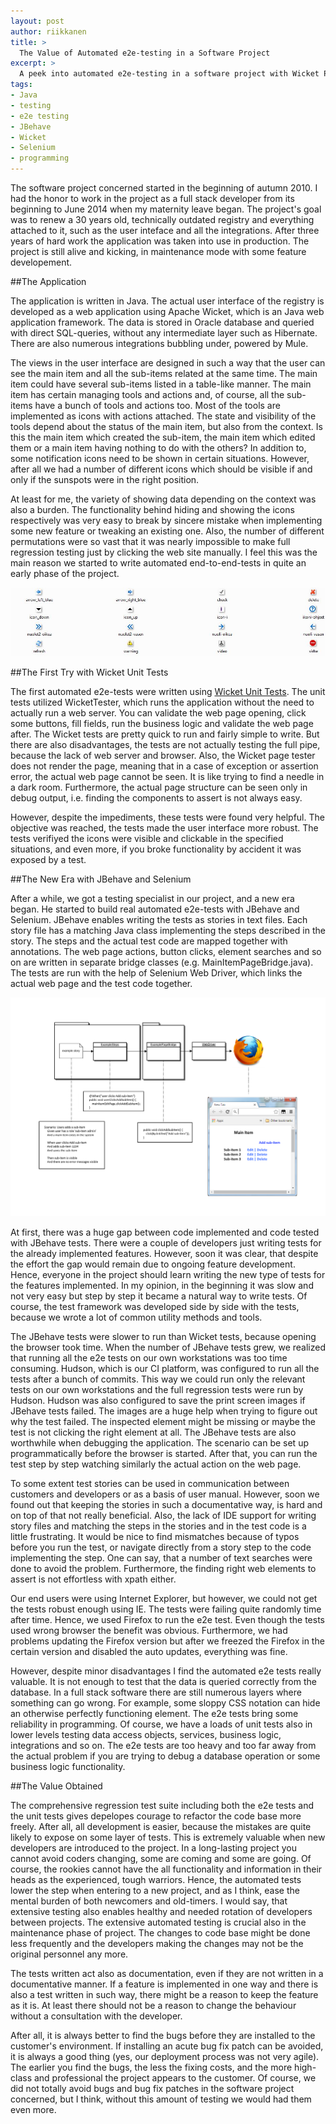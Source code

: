 ```yaml
---
layout: post
author: riikkanen
title: >
  The Value of Automated e2e-testing in a Software Project
excerpt: >
  A peek into automated e2e-testing in a software project with Wicket Page Tester and JBehave/Selenium.
tags:
- Java
- testing
- e2e testing
- JBehave
- Wicket
- Selenium
- programming
---
```


The software project concerned started in the beginning of autumn 2010. I had the honor to work in the project as a full stack developer from its beginning to June 2014 when my maternity leave began. The project's goal was to renew a 30 years old, technically outdated registry and everything attached to it, such as the user inteface and all the integrations. After three years of hard work the application was taken into use in production. The project is still alive and kicking, in maintenance mode with some feature developement.

##The Application

The application is written in Java. The actual user interface of the registry is developed as a web application using Apache Wicket, which is an Java web application framework. The data is stored in Oracle database and queried with direct SQL-queries, without any intermediate layer such as Hibernate. There are also numerous integrations bubbling under, powered by Mule. 

The views in the user interface are designed in such a way that the user can see the main item and all the sub-items related at the same time. The main item could have several sub-items listed in a table-like manner. The main item has certain managing tools and actions and, of course, all the sub-items have a bunch of tools and actions too. Most of the tools are implemented as icons with actions attached. The state and visibility of the tools depend about the status of the main item, but also from the context. Is this the main item which created the sub-item, the main item which edited them or a main item having nothing to do with the others? In addition to, some notification icons need to be shown in certain situations. However, after all we had a number of different icons which should be visible if and only if the sunspots were in the right position. 

At least for me, the variety of showing data depending on the context was also a burden. The functionality behind hiding and showing the icons respectively was very easy to break by sincere mistake when implementing some new feature or tweaking an existing one. Also, the number of different permutations were so vast that it was nearly impossible to make full regression testing just by clicking the web site manually. I feel this was the main reason we started to write automated end-to-end-tests in quite an early phase of the project.

![A bunch of icons](/img/value-of-e2e-testing/ikonit.JPG)

##The First Try with Wicket Unit Tests

The first automated e2e-tests were written using [Wicket Unit Tests](https://cwiki.apache.org/confluence/display/WICKET/Unit+Test). The unit tests utilized WicketTester, which runs the application without the need to actually run a web server. You can validate the web page opening, click some buttons, fill fields, run the business logic and validate the web page after. The Wicket tests are pretty quick to run and fairly simple to write. But there are also disadvantages, the tests are not actually testing the full pipe, because the lack of web server and browser. Also, the Wicket page tester does not render the page, meaning that in a case of exception or assertion error, the actual web page cannot be seen. It is like trying to find a needle in a dark room. Furthermore, the actual page structure can be seen only in debug output, i.e. finding the components to assert is not always easy. 

However, despite the impediments, these tests were found very helpful. The objective was reached, the tests made the user interface more robust. The tests verifiyed the icons were visible and clickable in the specified situations, and even more, if you broke functionality by accident it was exposed by a test.

##The New Era with JBehave and Selenium

After a while, we got a testing specialist in our project, and a new era began. He started to build real automated e2e-tests with JBehave and Selenium. JBehave enables writing the tests as stories in text files. Each story file has a matching Java class implementing the steps described in the story. The steps and the actual test code are mapped together with annotations. The web page actions, button clicks, element searches and so on are written in separate bridge classes (e.g. MainItemPageBridge.java). The tests are run with the help of Selenium Web Driver, which links the actual web page and the test code together.

![An example of JBehave and Selenium in action](/img/value-of-e2e-testing/jbehave.png)

At first, there was a huge gap between code implemented and code tested with JBehave tests. There were a couple of developers just writing tests for the already implemented features. However, soon it was clear, that despite the effort the gap would remain due to ongoing feature development. Hence, everyone in the project should learn writing the new type of tests for the features implemented. In my opinion, in the beginning it was slow and not very easy but step by step it became a natural way to write tests. Of course, the test framework was developed side by side with the tests, because we wrote a lot of common utility methods and tools.

The JBehave tests were slower to run than Wicket tests, because opening the browser took time. When the number of JBehave tests grew, we realized that running all the e2e tests on our own workstations was too time consuming. Hudson, which is our CI platform, was configured to run all the tests after a bunch of commits. This way we could run only the relevant tests on our own workstations and the full regression tests were run by Hudson. Hudson was also configured to save the print screen images if JBehave tests failed. The images are a huge help when trying to figure out why the test failed. The inspected element might be missing or maybe the test is not clicking the right element at all. The JBehave tests are also worthwhile when debugging the application. The scenario can be set up programmatically before the browser is started. After that, you can run the test step by step watching similarly the actual action on the web page.

To some extent test stories can be used in communication between customers and developers or as a basis of user manual. However, soon we found out that keeping the stories in such a documentative way, is hard and on top of that not really beneficial. Also, the lack of IDE support for writing story files and matching the steps in the stories and in the test code is a little frustrating. It would be nice to find mismatches because of typos before you run the test, or navigate directly from a story step to the code implementing the step. One can say, that a number of text searches were done to avoid the problem. Furthermore, the finding right web elements to assert is not effortless with xpath either.

Our end users were using Internet Explorer, but however, we could not get the tests robust enough using IE. The tests were failing quite randomly time after time. Hence, we used Firefox to run the e2e test. Even though the tests used wrong browser the benefit was obvious. Furthermore, we had problems updating the Firefox version but after we freezed the Firefox in the certain version and disabled the auto updates, everything was fine.

However, despite minor disadvantages I find the automated e2e tests really valuable. It is not enough to test that the data is queried correctly from the database. In a full stack software there are still numerous layers where something can go wrong. For example, some sloppy CSS notation can hide an otherwise perfectly functioning element. The e2e tests bring some reliability in programming. Of course, we have a loads of unit tests also in lower levels testing data access objects, services, business logic, integrations and so on. The e2e tests are too heavy and too far away from the actual problem if you are trying to debug a database operation or some business logic functionality.

##The Value Obtained

The comprehensive regression test suite including both the e2e tests and the unit tests gives depelopes courage to refactor the code base more freely. After all, all development is easier, because the mistakes are quite likely to expose on some layer of tests. This is extremely valuable when new developers are introduced to the project. In a long-lasting project you cannot avoid coders changing, some are coming and some are going. Of course, the rookies cannot have the all functionality and information in their heads as the experienced, tough warriors. Hence, the automated tests lower the step when entering to a new project, and as I think, ease the mental burden of both newcomers and old-timers. I would say, that extensive testing also enables healthy and needed rotation of developers between projects. The extensive automated testing is crucial also in the maintenance phase of project. The changes to code base might be done less frequently and the developers making the changes may not be the original personnel any more.

The tests written act also as documentation, even if they are not written in a documentative manner. If a feature is implemented in one way and there is also a test written in such way, there might be a reason to keep the feature as it is. At least there should not be a reason to change the behaviour without a consultation with the developer.

After all, it is always better to find the bugs before they are installed to the customer's environment. If installing an acute bug fix patch can be avoided, it is always a good thing (yes, our deployment process was not very agile). The earlier you find the bugs, the less the fixing costs, and the more high-class and professional the project appears to the customer. Of course, we did not totally avoid bugs and bug fix patches in the software project concerned, but I think, without this amount of testing we would had them even more.